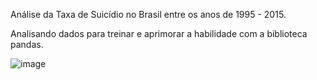 Análise da Taxa de Suicídio no Brasil entre os anos de 1995 - 2015.

Analisando dados para treinar e aprimorar a habilidade com a biblioteca pandas.

![image](https://github.com/user-attachments/assets/81ef013b-42d8-414f-b5e2-b9ee9c161c42)

